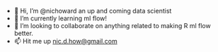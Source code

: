 - 👋 Hi, I’m @nichoward an up and coming data scientist
- 🌱 I’m currently learning ml flow! 
- 💞️ I’m looking to collaborate on anything related to making R ml flow better. 
- 📫 Hit me up nic.d.how@gmail.com

<!---
nichoward/nichoward is a ✨ special ✨ repository because its `README.md` (this file) appears on your GitHub profile.
You can click the Preview link to take a look at your changes.
--->
